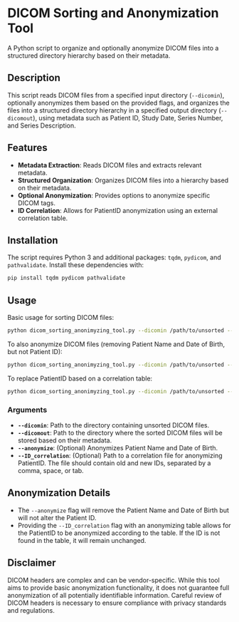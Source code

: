 # DICOM Sorting and Anonymization Tool

A Python script to organize and optionally anonymize DICOM files into a structured directory hierarchy based on their metadata.

## Description

This script reads DICOM files from a specified input directory (`--dicomin`), optionally anonymizes them based on the provided flags, and organizes the files into a structured directory hierarchy in a specified output directory (`--dicomout`), using metadata such as Patient ID, Study Date, Series Number, and Series Description.

## Features

- **Metadata Extraction**: Reads DICOM files and extracts relevant metadata.
- **Structured Organization**: Organizes DICOM files into a hierarchy based on their metadata.
- **Optional Anonymization**: Provides options to anonymize specific DICOM tags.
- **ID Correlation**: Allows for PatientID anonymization using an external correlation table.

## Installation

The script requires Python 3 and additional packages: `tqdm`, `pydicom`, and `pathvalidate`. Install these dependencies with:


```bash
pip install tqdm pydicom pathvalidate
```

## Usage

Basic usage for sorting DICOM files:

```bash
python dicom_sorting_anonimyzing_tool.py --dicomin /path/to/unsorted --dicomout /path/to/sorted
```

To also anonymize DICOM files (removing Patient Name and Date of Birth, but not Patient ID):

```bash
python dicom_sorting_anonimyzing_tool.py --dicomin /path/to/unsorted --dicomout /path/to/sorted --anonymize
```

To replace PatientID based on a correlation table:

```bash
python dicom_sorting_anonimyzing_tool.py --dicomin /path/to/unsorted --dicomout /path/to/sorted --anonymize --ID_correlation /path/to/ID_correlation.txt
```

### Arguments

- **`--dicomin`**: Path to the directory containing unsorted DICOM files.
- **`--dicomout`**: Path to the directory where the sorted DICOM files will be stored based on their metadata.
- **`--anonymize`**: (Optional) Anonymizes Patient Name and Date of Birth.
- **`--ID_correlation`**: (Optional) Path to a correlation file for anonymizing PatientID. The file should contain old and new IDs, separated by a comma, space, or tab.


## Anonymization Details
- The `--anonymize` flag will remove the Patient Name and Date of Birth but will not alter the Patient ID.
- Providing the `--ID_correlation` flag with an anonymizing table allows for the PatientID to be anonymized according to the table. If the ID is not found in the table, it will remain unchanged.

## Disclaimer

DICOM headers are complex and can be vendor-specific. While this tool aims to provide basic anonymization functionality, it does not guarantee full anonymization of all potentially identifiable information. Careful review of DICOM headers is necessary to ensure compliance with privacy standards and regulations.

